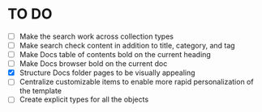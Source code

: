 # TO DO

- [ ] Make the search work across collection types
- [ ] Make search check content in addition to title, category, and tag
- [ ] Make Docs table of contents bold on the current heading
- [ ] Make Docs browser bold on the current doc
- [x] Structure Docs folder pages to be visually appealing
- [ ] Centralize customizable items to enable more rapid personalization of the template
- [ ] Create explicit types for all the objects
